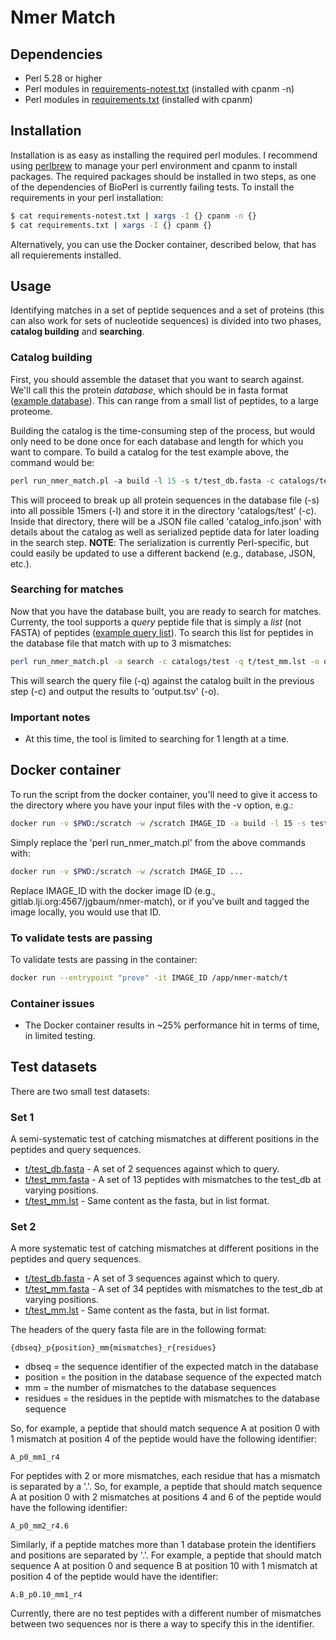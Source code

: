 # Nmer Match

## Dependencies
* Perl 5.28 or higher
* Perl modules in [requirements-notest.txt](requirements-notext.txt) (installed with cpanm -n)
* Perl modules in [requirements.txt](requirements.txt) (installed with cpanm)

## Installation
Installation is as easy as installing the required perl modules.  I recommend using [perlbrew](https://perlbrew.pl) to manage your perl environment and cpanm to install packages.  The required packages should be installed in two steps, as one of the dependencies of BioPerl is currently failing tests.  To install the requirements in your perl installation:

```bash
$ cat requirements-notest.txt | xargs -I {} cpanm -n {}
$ cat requirements.txt | xargs -I {} cpanm {}
```

Alternatively, you can use the Docker container, described below, that has all requierements installed.

## Usage
Identifying matches in a set of peptide sequences and a set of proteins (this can also work for sets of nucleotide sequences) is divided into two phases, __catalog building__ and __searching__.

### Catalog building
First, you should assemble the dataset that you want to search against.  We'll call this the protein _database_, which should be in fasta format ([example database](t/test_db.fasta)).  This can range from a small list of peptides, to a large proteome.

Building the catalog is the time-consuming step of the process, but would only need to be done once for each database and length for which you want to compare.  To build a catalog for the test example above, the command would be:

```perl
perl run_nmer_match.pl -a build -l 15 -s t/test_db.fasta -c catalogs/test
``` 

This will proceed to break up all protein sequences in the database file (-s) into all possible 15mers (-l) and store it in the directory 'catalogs/test' (-c).  Inside that directory, there will be a JSON file called 'catalog_info.json' with details about the catalog as well as serialized peptide data for later loading in the search step. **NOTE**: The serialization is currently Perl-specific, but could easily be updated to use a different backend (e.g., database, JSON, etc.).

### Searching for matches
Now that you have the database built, you are ready to search for matches.  Currenty, the tool supports a _query_ peptide file that is simply a _list_ (not FASTA) of peptides ([example query list](t/test_mm.lst)).  To search this list for peptides in the database file that match with up to 3 mismatches:

```bash
perl run_nmer_match.pl -a search -c catalogs/test -q t/test_mm.lst -o output.tsv
```

This will search the query file (-q) against the catalog built in the previous step (-c) and output the results to 'output.tsv' (-o).


### Important notes
* At this time, the tool is limited to searching for 1 length at a time.


## Docker container

To run the script from the docker container, you'll need to give it access to the directory where you have your input files with the -v option, e.g.:

```bash
docker run -v $PWD:/scratch -w /scratch IMAGE_ID -a build -l 15 -s test_data/human.fasta -c catalogs/humb1

```

Simply replace the 'perl run\_nmer\_match.pl' from the above commands with:

```bash
docker run -v $PWD:/scratch -w /scratch IMAGE_ID ...
```
Replace IMAGE_ID with the docker image ID (e.g., gitlab.lji.org:4567/jgbaum/nmer-match), or if you've built and tagged the image locally, you would use that ID.

### To validate tests are passing
To validate tests are passing in the container:

```bash
docker run --entrypoint "prove" -it IMAGE_ID /app/nmer-match/t
```

### Container issues

* The Docker container results in ~25% performance hit in terms of time, in limited testing.

## Test datasets

There are two small test datasets:

### Set 1

A semi-systematic test of catching mismatches at different positions in the peptides and query sequences.

 * [t/test\_db.fasta](t/test_db.fasta) - A set of 2 sequences against which to query.
 * [t/test\_mm.fasta](t/test_mm.fasta) - A set of 13 peptides with mismatches to the test_db at varying positions.
 * [t/test\_mm.lst](t/test_mm.lst) - Same content as the fasta, but in list format.

### Set 2

A more systematic test of catching mismatches at different positions in the peptides and query sequences.

 * [t/test\_db.fasta](t/test_db.fasta) - A set of 3 sequences against which to query.
 * [t/test\_mm.fasta](t/test_mm.fasta) - A set of 34 peptides with mismatches to the test_db at varying positions.
 * [t/test\_mm.lst](t/test_mm.lst) - Same content as the fasta, but in list format.

The headers of the query fasta file are in the following format:

```
{dbseq}_p{position}_mm{mismatches}_r{residues}
```

 * dbseq = the sequence identifier of the expected match in the database
 * position = the position in the database sequence of the expected match
 * mm = the number of mismatches to the database sequences
 * residues = the residues in the peptide with mismatches to the database sequence

So, for example, a peptide that should match sequence A at position 0 with 1 mismatch at position 4 of the peptide would have the following identifier:

```
A_p0_mm1_r4
```

For peptides with 2 or more mismatches, each residue that has a mismatch is separated by a '.'.  So, for example, a peptide that should match sequence A at position 0 with 2 mismatches at positions 4 and 6 of the peptide would have the following identifier:

```
A_p0_mm2_r4.6
```

Similarly, if a peptide matches more than 1 database protein the identifiers and positions are separated by '.'.  For example, a peptide that should match sequence A at position 0 and sequence B at position 10 with 1 mismatch at position 4 of the peptide would have the identifier:

```
A.B_p0.10_mm1_r4
```

Currently, there are no test peptides with a different number of mismatches between two sequences nor is there a way to specify this in the identifier.